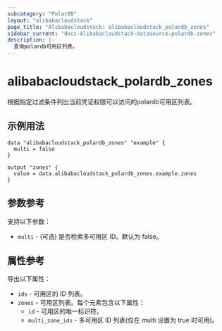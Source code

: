 ```yaml
---
subcategory: "PolarDB"
layout: "alibabacloudstack"
page_title: "Alibabacloudstack: alibabacloudstack_polardb_zones"
sidebar_current: "docs-Alibabacloudstack-datasource-polardb-zones"
description: |-
  查询polardb可用区列表。
---
```


# alibabacloudstack_polardb_zones

根据指定过滤条件列出当前凭证权限可以访问的polardb可用区列表。

## 示例用法

```hcl
data "alibabacloudstack_polardb_zones" "example" {
  multi = false
}

output "zones" {
  value = data.alibabacloudstack_polardb_zones.example.zones
}
```

## 参数参考
支持以下参数：

* `multi` - (可选) 是否检索多可用区 ID。默认为 false。

## 属性参考
导出以下属性：

* `ids` - 可用区的 ID 列表。
* `zones` - 可用区列表。每个元素包含以下属性：
    * `id` - 可用区的唯一标识符。
    * `multi_zone_ids` - 多可用区 ID 列表(仅在 multi 设置为 true 时可用)。
